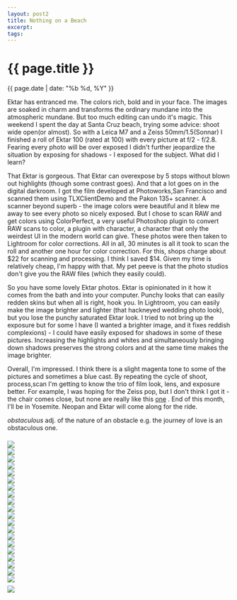 ```yaml
---
layout: post2
title: Nothing on a Beach
excerpt: 
tags: 
---
```

<div class="row">
<div class="col-sm-2"></div>
<div class="col-sm-8">


<h1> {{ page.title }} </h1>
<div class="pdate"> {{ page.date | date: "%b %d, %Y" }} </div>


<p>
Ektar has entranced me. The colors rich, bold and in your face. The images are
soaked in charm and transforms the ordinary mundane into the atmospheric
mundane. But too much editing can undo it's magic. This weekend I spent the day
at Santa Cruz beach, trying  some advice: shoot wide open(or almost). So with
a Leica M7 and a Zeiss 50mm/1.5(Sonnar) I finished a roll of Ektar 100 (rated
at 100) with every picture at f/2 - f/2.8. Fearing every photo will be over
exposed I didn't further jeopardize the situation by exposing for shadows - I
exposed for the subject. What did I learn?
</p>

<p>

That Ektar is gorgeous. That Ektar can overexpose by 5 stops without blown out
highlights (though some contrast goes). And that a lot goes on in the digital darkroom. I got the film developed
at Photoworks,San Francisco and  scanned them using TLXClientDemo and the Pakon 135+
scanner. A scanner beyond superb - the image colors were beautiful and it blew me
away to see every photo so nicely exposed. But I chose to scan RAW and get
colors using ColorPerfect, a very useful Photoshop plugin to convert RAW scans
to color, a plugin with character, a character that only the weirdest UI in the modern world can
give. These photos were then taken to Lightroom for color corrections. All in
all, 30 minutes is all it took to scan the roll and another one hour for color
correction. For this, shops charge about \$22 for scanning and processing. I think
I saved \$14. Given my time is relatively cheap, I'm happy with that. My pet
peeve is that the photo studios don't give you the RAW files (which they easily
could).
</p>

<p>

So you have some lovely Ektar photos. Ektar is opinionated in it how it comes
from the bath and into your computer. Punchy looks that can easily redden skins
but when all is right, hook you. In Lightroom, you can easily make the image
brighter and  lighter (that  hackneyed wedding photo look), but you lose the punchy
saturated Ektar look. I tried to not bring up the exposure but for some I have (I wanted a brighter image, and it fixes reddish complexions) - I
could have easily exposed for shadows in some of these pictures. Increasing the
highlights and whites and simultaneously bringing down shadows preserves the
strong colors and at the same time makes the image brighter.
</p>

<p>
Overall, I'm impressed. I think there is a slight magenta tone to some of the
pictures and sometimes a blue cast. By repeating the cycle of shoot, process,scan
 I'm getting to know the trio of  film look, lens, and exposure better. For example,
I was hoping for the Zeiss pop, but I don't think I got it - the chair comes
close, but none are really like this <a
href="https://people.mozilla.org/~sguha/blog/images/photos/calcutta/t-000035070023.jpg">one</a>
. End of this month, I'll be in Yosemite. Neopan and Ektar will come along for
the ride.
</p>
<p>
<i>obstaculous</i> adj. of the nature of an obstacle e.g. the journey of love is
an obstaculous one.
</p>

<div id="demo5" class="flex-images" style="padding-top:0.5em;">
<div class="item" data-w="333" data-h="500">
	<div class="img"><a href="{{ site.url }}/images/photos/santacruz/t-1.jpg"><img src="{{ site.url }}/images/blank.gif" data-src="{{ site.url }}/images/photos/santacruz/st-1.jpg"></a></div>
</div>
<div class="item" data-w="333" data-h="500">
	<div class="img"><a href="{{ site.url }}/images/photos/santacruz/t-10A.jpg"><img src="{{ site.url }}/images/blank.gif" data-src="{{ site.url }}/images/photos/santacruz/st-10A.jpg"></a></div>
</div>
<div class="item" data-w="500" data-h="333">
	<div class="img"><a href="{{ site.url }}/images/photos/santacruz/t-12A.jpg"><img src="{{ site.url }}/images/blank.gif" data-src="{{ site.url }}/images/photos/santacruz/st-12A.jpg"></a></div>
</div>
<div class="item" data-w="500" data-h="333">
	<div class="img"><a href="{{ site.url }}/images/photos/santacruz/t-13A.jpg"><img src="{{ site.url }}/images/blank.gif" data-src="{{ site.url }}/images/photos/santacruz/st-13A.jpg"></a></div>
</div>
<div class="item" data-w="500" data-h="333">
	<div class="img"><a href="{{ site.url }}/images/photos/santacruz/t-15A.jpg"><img src="{{ site.url }}/images/blank.gif" data-src="{{ site.url }}/images/photos/santacruz/st-15A.jpg"></a></div>
</div>
<div class="item" data-w="500" data-h="333">
	<div class="img"><a href="{{ site.url }}/images/photos/santacruz/t-20A.jpg"><img src="{{ site.url }}/images/blank.gif" data-src="{{ site.url }}/images/photos/santacruz/st-20A.jpg"></a></div>
</div>
<div class="item" data-w="500" data-h="333">
	<div class="img"><a href="{{ site.url }}/images/photos/santacruz/t-24A.jpg"><img src="{{ site.url }}/images/blank.gif" data-src="{{ site.url }}/images/photos/santacruz/st-24A.jpg"></a></div>
</div>
<div class="item" data-w="500" data-h="333">
	<div class="img"><a href="{{ site.url }}/images/photos/santacruz/t-25A.jpg"><img src="{{ site.url }}/images/blank.gif" data-src="{{ site.url }}/images/photos/santacruz/st-25A.jpg"></a></div>
</div>
<div class="item" data-w="333" data-h="500">
	<div class="img"><a href="{{ site.url }}/images/photos/santacruz/t-26A.jpg"><img src="{{ site.url }}/images/blank.gif" data-src="{{ site.url }}/images/photos/santacruz/st-26A.jpg"></a></div>
</div>
<div class="item" data-w="333" data-h="500">
	<div class="img"><a href="{{ site.url }}/images/photos/santacruz/t-29A.jpg"><img src="{{ site.url }}/images/blank.gif" data-src="{{ site.url }}/images/photos/santacruz/st-29A.jpg"></a></div>
</div>
<div class="item" data-w="500" data-h="333">
	<div class="img"><a href="{{ site.url }}/images/photos/santacruz/t-2A.jpg"><img src="{{ site.url }}/images/blank.gif" data-src="{{ site.url }}/images/photos/santacruz/st-2A.jpg"></a></div>
</div>
<div class="item" data-w="500" data-h="333">
	<div class="img"><a href="{{ site.url }}/images/photos/santacruz/t-31A.jpg"><img src="{{ site.url }}/images/blank.gif" data-src="{{ site.url }}/images/photos/santacruz/st-31A.jpg"></a></div>
</div>
<div class="item" data-w="500" data-h="333">
	<div class="img"><a href="{{ site.url }}/images/photos/santacruz/t-32A.jpg"><img src="{{ site.url }}/images/blank.gif" data-src="{{ site.url }}/images/photos/santacruz/st-32A.jpg"></a></div>
</div>
<div class="item" data-w="333" data-h="500">
	<div class="img"><a href="{{ site.url }}/images/photos/santacruz/t-5A.jpg"><img src="{{ site.url }}/images/blank.gif" data-src="{{ site.url }}/images/photos/santacruz/st-5A.jpg"></a></div>
</div>
<div class="item" data-w="500" data-h="333">
	<div class="img"><a href="{{ site.url }}/images/photos/santacruz/t-36A.jpg"><img src="{{ site.url }}/images/blank.gif" data-src="{{ site.url }}/images/photos/santacruz/st-36A.jpg"></a></div>
</div>
<div class="item" data-w="333" data-h="500">
	<div class="img"><a href="{{ site.url }}/images/photos/santacruz/t-3A.jpg"><img src="{{ site.url }}/images/blank.gif" data-src="{{ site.url }}/images/photos/santacruz/st-3A.jpg"></a></div>
</div>
<div class="item" data-w="333" data-h="500">
	<div class="img"><a href="{{ site.url }}/images/photos/santacruz/t-35A.jpg"><img src="{{ site.url }}/images/blank.gif" data-src="{{ site.url }}/images/photos/santacruz/st-35A.jpg"></a></div>
</div>

<div class="item" data-w="333" data-h="500">
	<div class="img"><a href="{{ site.url }}/images/photos/santacruz/t-4A.jpg"><img src="{{ site.url }}/images/blank.gif" data-src="{{ site.url }}/images/photos/santacruz/st-4A.jpg"></a></div>
</div>

<div class="item" data-w="500" data-h="333">
	<div class="img"><a href="{{ site.url }}/images/photos/santacruz/t-6A.jpg"><img src="{{ site.url }}/images/blank.gif" data-src="{{ site.url }}/images/photos/santacruz/st-6A.jpg"></a></div>
</div>
<div class="item" data-w="333" data-h="500">
	<div class="img"><a href="{{ site.url }}/images/photos/santacruz/t-7A.jpg"><img src="{{ site.url }}/images/blank.gif" data-src="{{ site.url }}/images/photos/santacruz/st-7A.jpg"></a></div>
</div>
</div>
<script>
$('#demo5').flexImages({ rowHeight:500 , truncate: 0});
</script>

<div id="demo6" class="flex-images" style="padding-top:0.5em;">
<div class="item" data-w="500" data-h="333">
	<div class="img"><a href="{{ site.url }}/images/photos/santacruz/t-8A.jpg"><img src="{{ site.url }}/images/blank.gif" data-src="{{ site.url }}/images/photos/santacruz/t-8A.jpg"></a></div>
</div>
<script>
$('#demo6').flexImages({ rowHeight:800 , truncate: 0});
</script>
